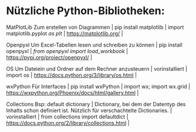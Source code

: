 # Nützliche Python-Bibliotheken:

MatPlotLib
Zum erstellen von Diagrammen | pip install matplotlib | import matplotlib.pyplot _as plt_ | 
https://matplotlib.org/ |

Openpyxl
Um Excel-Tabellen lesen und schreiben zu können | pip install openpyxl | _from openpyxl import load_workbook_ |
https://pypi.org/project/openpyxl/ |

OS
Um Dateiein und Ordner auf dem Rechner anzusteuern | vorinstalliert | import os | 
https://docs.python.org/3/library/os.html |

wxPython
Für Interfaces | pip install wxPython | import wx; import wx.grid | 
https://wxpython.org/Phoenix/docs/html/gallery.html |

Collections
Bsp: default dictionary | Dictionary, bei dem der Datentyp des Inhalts schon definiert ist. 
Nützlich für verschachtelte Dictionaries. | vorinstalliert | from collections import defaultdict | 
https://docs.python.org/2/library/collections.html |

